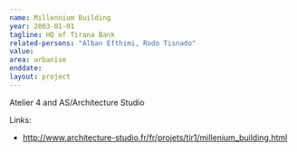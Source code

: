 ```yaml
---
name: Millennium Building
year: 2003-01-01
tagline: HQ of Tirana Bank
related-persons: "Alban Efthimi, Rodo Tisnado"
value:
area: urbanism
enddate:
layout: project
---
```

Atelier 4 and AS/Architecture Studio

Links:
* <http://www.architecture-studio.fr/fr/projets/tir1/millenium_building.html>
